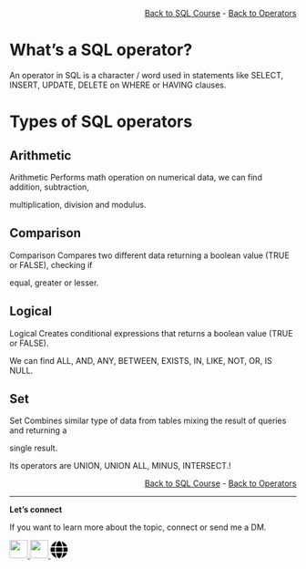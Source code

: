 <p align="right"><a href="https://manugentile.github.io/courses/sql/">Back to SQL Course</a> - <a href="https://manugentile.github.io/courses/sql/3_operators/">Back to Operators</a></p>


# What’s a SQL operator?

An operator in SQL is a character / word used in statements like SELECT, INSERT, UPDATE, DELETE on WHERE or HAVING clauses.


# Types of SQL operators

## Arithmetic

Arithmetic Performs math operation on numerical data, we can find addition, subtraction, 

multiplication, division and modulus.

## Comparison

Comparison Compares two different data returning a boolean value (TRUE or FALSE), checking if 

equal, greater or lesser.

## Logical

Logical Creates conditional expressions that returns a boolean value (TRUE or FALSE).

We can find ALL, AND, ANY, BETWEEN, EXISTS, IN, LIKE, NOT, OR, IS NULL.

## Set

Set Combines similar type of data from tables mixing the result of queries and returning a 

single result.

Its operators are UNION, UNION ALL, MINUS, INTERSECT.!



<p align="right"><a href="https://manugentile.github.io/courses/sql/">Back to SQL Course</a> - <a href="https://manugentile.github.io/courses/sql/3_operators/">Back to Operators</a></p>



<hr>

**Let’s connect**

If you want to learn more about the topic, connect or send me a DM.

<p align="left">
	<a href="https://www.github.com/manugentile" target="_blank" rel="noreferrer">
		<picture>
			<img src="https://raw.githubusercontent.com/danielcranney/readme-generator/main/public/icons/socials/github.svg" width="32" height="32" />
		</picture>
	</a>
	<a href="https://www.linkedin.com/in/manuel-gentile" target="_blank" rel="noreferrer">
		<picture>
			<img src="https://raw.githubusercontent.com/danielcranney/readme-generator/main/public/icons/socials/linkedin.svg" width="32" height="32" />
		</picture>
	</a>
    <a href="https://manugentile.github.io/" target="blank">
        <img src="https://raw.githubusercontent.com/manugentile/manugentile/main/assets/globe-solid.svg" alt="Website" width="30px" />
    </a>

</p>